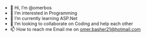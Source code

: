 - 👋 Hi, I’m @omerbos
- 👀 I’m interested in Programming
- 🌱 I’m currently learning ASP.Net
- 💞️ I’m looking to collaborate on Coding and help each other
- 📫 How to reach me Email me on omer.basher21@hotmail.com

<!---
omerbos/omerbos is a ✨ special ✨ repository because its `README.md` (this file) appears on your GitHub profile.
You can click the Preview link to take a look at your changes.
--->
